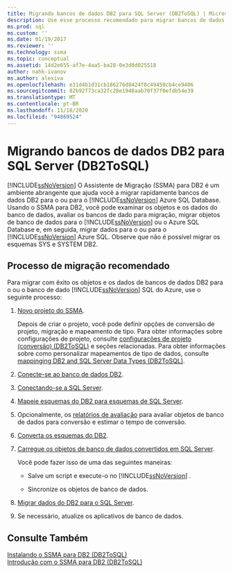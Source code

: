 ```yaml
---
title: Migrando bancos de dados DB2 para SQL Server (DB2ToSQL) | Microsoft Docs
description: Use esse processo recomendado para migrar bancos de dados DB2 para o SQL Server ou o Azure SQL Database usando o Assistente de Migração do SQL Server (SSMA).
ms.prod: sql
ms.custom: ''
ms.date: 01/19/2017
ms.reviewer: ''
ms.technology: ssma
ms.topic: conceptual
ms.assetid: 14d2e655-af7e-4aa5-ba28-0e3d0d025518
author: nahk-ivanov
ms.author: alexiva
ms.openlocfilehash: e31d4b1d31cb186276d8424f8c49450cb4ce9406
ms.sourcegitcommit: 82b92f73ca32fc28e1948aab70f37f0efdb54e39
ms.translationtype: MT
ms.contentlocale: pt-BR
ms.lasthandoff: 11/18/2020
ms.locfileid: "94869524"
---
```

# <a name="migrating-db2-databases-to-sql-server-db2tosql"></a>Migrando bancos de dados DB2 para SQL Server (DB2ToSQL)
[!INCLUDE[ssNoVersion](../../includes/ssnoversion-md.md)] O Assistente de Migração (SSMA) para DB2 é um ambiente abrangente que ajuda você a migrar rapidamente bancos de dados DB2 para o ou para o [!INCLUDE[ssNoVersion](../../includes/ssnoversion-md.md)] Azure SQL Database. Usando o SSMA para DB2, você pode examinar os objetos e os dados do banco de dados, avaliar os bancos de dado para migração, migrar objetos de banco de dados para o [!INCLUDE[ssNoVersion](../../includes/ssnoversion-md.md)] ou o Azure SQL Database e, em seguida, migrar dados para o ou para o [!INCLUDE[ssNoVersion](../../includes/ssnoversion-md.md)] Azure SQL. Observe que não é possível migrar os esquemas SYS e SYSTEM DB2.  
  
## <a name="recommended-migration-process"></a>Processo de migração recomendado  
Para migrar com êxito os objetos e os dados de bancos de dados DB2 para o ou o banco de dado [!INCLUDE[ssNoVersion](../../includes/ssnoversion-md.md)] SQL do Azure, use o seguinte processo:  
  
1.  [Novo projeto do SSMA](./new-project-db2tosql.md).  
  
    Depois de criar o projeto, você pode definir opções de conversão de projeto, migração e mapeamento de tipo. Para obter informações sobre configurações de projeto, consulte [configurações de projeto &#40;conversão&#41; &#40;DB2ToSQL&#41;](../../ssma/db2/project-settings-conversion-db2tosql.md) e seções relacionadas. Para obter informações sobre como personalizar mapeamentos de tipo de dados, consulte [mappinging DB2 and SQL Server Data Types &#40;DB2ToSQL&#41;](../../ssma/db2/mapping-db2-and-sql-server-data-types-db2tosql.md).  
  
2.  [Conecte-se ao banco de dados DB2](./connecting-to-db2-database-db2tosql.md).  
  
3.  [Conectando-se a SQL Server](./connecting-to-sql-server-db2tosql.md).  
  
4.  [Mapeie esquemas do DB2 para esquemas de SQL Server](./mapping-db2-schemas-to-sql-server-schemas-db2tosql.md).  
  
5.  Opcionalmente, os [relatórios de avaliação](./assessment-report-db2tosql.md) para avaliar objetos de banco de dados para conversão e estimar o tempo de conversão.  
  
6.  [Converta os esquemas do DB2](./converting-db2-schemas-db2tosql.md).  
  
7.  [Carregue os objetos de banco de dados convertidos em SQL Server](./loading-converted-database-objects-into-sql-server-db2tosql.md).  
  
    Você pode fazer isso de uma das seguintes maneiras:  
  
    -   Salve um script e execute-o no [!INCLUDE[ssNoVersion](../../includes/ssnoversion-md.md)] .  
  
    -   Sincronize os objetos de banco de dados.  
  
8.  [Migrar dados do DB2 para o SQL Server](./migrating-db2-data-into-sql-server-db2tosql.md).  
  
9. Se necessário, atualize os aplicativos de banco de dados.  
  
## <a name="see-also"></a>Consulte Também  
[Instalando o SSMA para DB2 &#40;DB2ToSQL&#41;](../../ssma/db2/installing-ssma-for-db2-db2tosql.md)  
[Introdução com o SSMA para DB2 &#40;DB2ToSQL&#41;](../../ssma/db2/getting-started-with-ssma-for-db2-db2tosql.md)  
